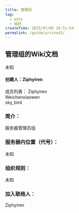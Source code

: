```yaml
---
title: 管理组
tag:
  - wiki
  - 组织
createTime: 2025/07/05 20:51:54
permalink: /guide/yrsinod1/
---
```


## **管理组的Wiki文档**

未知

#### 创建人：Ziphyiren

成员列表：
Ziphyiren  
Weichenxiaowen  
sky_bird

### 简介：
服务器管理员组

### 服务器内位置（代号）：

未知

### 组织规则：  
未知

### 加入联络人：
Ziphyiren